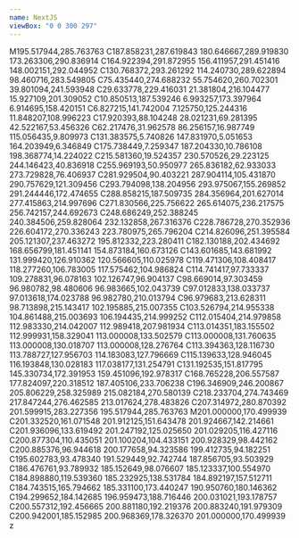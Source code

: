 ```yaml
---
name: NextJS
viewBox: "0 0 300 297"
---
```

M195.517944,285.763763 C187.858231,287.619843 180.646667,289.919830 173.263306,290.836914 C164.922394,291.872955 156.411957,291.451416 148.002151,292.044952 C130.768372,293.261292 114.240730,289.622894 98.460716,283.549805 C75.435440,274.688232 55.754620,260.702301 39.801094,241.593948 C29.633778,229.416031 21.381804,216.104477 15.927109,201.309052 C10.850513,187.539246 6.993257,173.397964 6.914695,158.420151 C6.827215,141.742004 7.125750,125.244316 11.848207,108.996223 C17.920393,88.104248 28.021231,69.281395 42.522167,53.456326 C62.217476,31.962578 86.256157,16.987749 115.056435,9.809973 C131.383575,5.740826 147.831970,5.051653 164.203949,6.346849 C175.738449,7.259347 187.204330,10.786108 198.368774,14.224022 C215.581360,19.524357 230.570526,29.223125 244.146423,40.836918 C255.969193,50.950977 265.836182,62.933033 273.729828,76.406937 C281.929504,90.403221 287.904114,105.431870 290.757629,121.309456 C293.794098,138.204956 293.975067,155.269852 291.244446,172.474655 C288.858215,187.509735 284.356964,201.627014 277.415863,214.997696 C271.830566,225.756622 265.614075,236.217575 256.742157,244.692673 C248.686249,252.388245 240.384506,259.828064 232.132858,267.316376 C228.786728,270.352936 226.604172,270.336243 223.780975,265.796204 C214.826096,251.395584 205.121307,237.463272 195.812332,223.280411 C182.130188,202.434692 168.656799,181.451141 154.873184,160.673126 C143.601685,143.681992 131.999420,126.910362 120.566605,110.025978 C119.471306,108.408417 118.277260,106.783005 117.575462,104.986824 C114.741417,97.733337 109.278831,96.078163 102.126747,96.904137 C98.669014,97.303459 96.980782,98.480606 96.983665,102.043739 C97.012833,138.033737 97.013618,174.023788 96.982780,210.013794 C96.979683,213.628311 98.713898,215.143417 102.195885,215.007355 C103.526794,214.955338 104.861488,215.003693 106.194435,214.999252 C112.015404,214.979858 112.983330,214.042007 112.989418,207.981934 C113.014351,183.155502 112.999931,158.329041 113.000008,133.502579 C113.000008,131.760635 113.000008,130.018707 113.000008,128.276764 C113.394363,128.116730 113.788727,127.956703 114.183083,127.796669 C115.139633,128.946045 116.193848,130.028183 117.038177,131.254791 C131.192535,151.817795 145.330734,172.391953 159.451096,192.978317 C168.765228,206.557587 177.824097,220.318512 187.405106,233.706238 C196.346909,246.200867 205.806229,258.325989 215.082184,270.580139 C218.233704,274.743469 217.847244,276.462585 213.017624,278.483826 C207.314972,280.870392 201.599915,283.227356 195.517944,285.763763 M201.000000,170.499939 C201.332520,161.071548 201.912125,151.643478 201.924667,142.214661 C201.936096,133.619492 201.247192,125.025650 201.029205,116.427116 C200.877304,110.435051 201.100204,104.433151 200.928329,98.442162 C200.885376,96.944618 200.177658,94.323586 199.412735,94.182251 C195.602783,93.478340 191.529449,92.742744 187.856705,93.503929 C186.476761,93.789932 185.152649,98.076607 185.123337,100.554970 C184.898880,119.539360 185.232925,138.531784 184.892197,157.512711 C184.743515,165.794662 185.331100,173.440247 190.950760,180.146362 C194.299652,184.142685 196.959473,188.716446 200.031021,193.178757 C200.557312,192.456665 200.881180,192.219376 200.883240,191.979309 C200.942001,185.152985 200.968369,178.326370 201.000000,170.499939 z